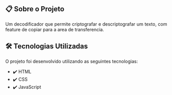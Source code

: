 ## :clipboard: Sobre o Projeto

<p align="justify">
Um decodificador que permite criptografar e descriptografar um texto, com feature de copiar para a area de transferencia.
</p>

## :hammer_and_wrench: Tecnologias Utilizadas

O projeto foi desenvolvido utilizando as seguintes tecnologias:

-   :heavy_check_mark: HTML
-   :heavy_check_mark: CSS
-   :heavy_check_mark: JavaScript
